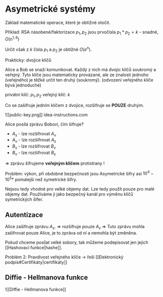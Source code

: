 # Asymetrické systémy
Základ matematické operace, které je obtížné otočit. 

Příklad: RSA násobené/faktorizace
$p_1, p_2$ jsou prvočísla
$p_1 * p_2 = k$ - snadné, $O(n^{1,6})$

Určit však z $k$ čísla $p_1$ a $p_2$ je obtížné $O(e^n)$.

Prakticky: dvojice klíčů

Alice a Bob se snaží komunikovat.
Každý z nich má dvojic klíčů soukromý a veřejný. Tyto klíče jsou matematicky provázané, ale ze znalosti jednoho (veřejného) je těžké určit ten druhý (soukromý). (odvození veřejného klíče bývá jednoduché)

privátní klíč: $p_1, p_2$
veřejný klíč: $k$

Co se zašifruje jedním klíčem z dvojice, rozšifruje se **POUZE** druhým.

![[public-key.png]]
idea-instructions.com

Alice posílá zprávu Bobovi, čím šifruje?
- $A_s$ - lze rozšifrovat $A_v$
- $A_v$ - lze rozšifrovat $A_s$
- $B_s$ - lze rozšifrovat $B_v$
- $B_v$ - lze rozšifrovat $B_s$

=> zprávu šifrujeme **veřejným klíčem** protistrany !

Problém: výkon, při obdobné bezpečnosti jsou Asymetrické šifry asi $10^4 - 10^5*$ pomalejší než symetrické šifry.

Nejsou tedy vhodné pro velké objemy dat. Lze tedy použít pouze pro malé objemy dat. Používáme ji jako bezpečný kanál pro výměnu klíčů symetrických šifer.

## Autentizace
Alice zašifruje zprávu $A_s$. 
=> rozšifruje pouze $A_v$
=> Tuto zprávu mohla zašifrovat pouze Alice, je to zpráva od ní a nemohla být změněna. 

Pokud chceme posílat velké sobory, tak můžeme podepisovat jen jejich [[Hashovací funkce|hashe]].

Problém 2: Pravdivost veřejného klíče -> řeší [[Elektronický podpis#Certifikáty|certifikáty]]

## Diffie - Hellmanova funkce
![[Diffie - Hellmanova funkce]]